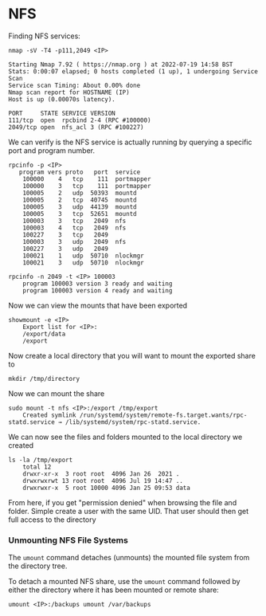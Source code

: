# NFS

Finding NFS services:

```
nmap -sV -T4 -p111,2049 <IP>

Starting Nmap 7.92 ( https://nmap.org ) at 2022-07-19 14:58 BST
Stats: 0:00:07 elapsed; 0 hosts completed (1 up), 1 undergoing Service Scan
Service scan Timing: About 0.00% done
Nmap scan report for HOSTNAME (IP)
Host is up (0.00070s latency).

PORT     STATE SERVICE VERSION
111/tcp  open  rpcbind 2-4 (RPC #100000)
2049/tcp open  nfs_acl 3 (RPC #100227)
```

We can verify is the NFS service is actually running by querying a specific port and program number.

```
rpcinfo -p <IP>
   program vers proto   port  service
    100000    4   tcp    111  portmapper
    100000    3   tcp    111  portmapper
    100005    2   udp  50393  mountd
    100005    2   tcp  40745  mountd
    100005    3   udp  44139  mountd
    100005    3   tcp  52651  mountd
    100003    3   tcp   2049  nfs
    100003    4   tcp   2049  nfs
    100227    3   tcp   2049
    100003    3   udp   2049  nfs
    100227    3   udp   2049
    100021    1   udp  50710  nlockmgr
    100021    3   udp  50710  nlockmgr
  
rpcinfo -n 2049 -t <IP> 100003
    program 100003 version 3 ready and waiting
    program 100003 version 4 ready and waiting                                              
```

Now we can view the mounts that have been exported

```
showmount -e <IP>
    Export list for <IP>:
    /export/data
    /export
```

Now create a local directory that you will want to mount the exported share to

```
mkdir /tmp/directory
```

Now we can mount the share

```
sudo mount -t nfs <IP>:/export /tmp/export
    Created symlink /run/systemd/system/remote-fs.target.wants/rpc-statd.service → /lib/systemd/system/rpc-statd.service.
```

We can now see the files and folders mounted to the local directory we created

```
ls -la /tmp/export
    total 12
    drwxr-xr-x  3 root root  4096 Jan 26  2021 .
    drwxrwxrwt 13 root root  4096 Jul 19 14:47 ..
    drwxrwxr-x  5 root 10000 4096 Jan 25 09:53 data
```

From here, if you get "permission denied" when browsing the file and folder. Simple create a user with the same UID. That user should then get full access to the directory

### Unmounting NFS File Systems <a href="#unmounting-nfs-file-systems" id="unmounting-nfs-file-systems"></a>

The `umount` command detaches (unmounts) the mounted file system from the directory tree.

To detach a mounted NFS share, use the `umount` command followed by either the directory where it has been mounted or remote share:

```
umount <IP>:/backups umount /var/backups
```
